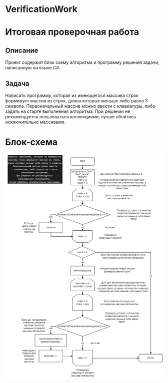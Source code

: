 # VerificationWork
# Итоговая проверочная работа
## Описание
Проект содержит блок схему алгоритма и программу решения задачи, написанную на языке C#.
## Задача
Написать программу, которая из имеющегося массива строк формирует массив из строк, длина которых меньше либо равна 3 символа. Первоначальный массив можно ввести с клавиатуры, либо задать на старте выполнения алгоритма. При решении не рекомендуется пользоваться коллекциями, лучше обойтись исключительно массивами.
# Блок-схема
![](AlgorithmVerificationWork.jpg "Блок-схема")



